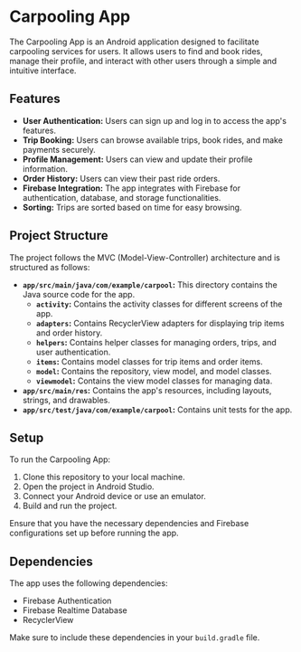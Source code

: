 # Carpooling App

The Carpooling App is an Android application designed to facilitate carpooling services for users. It allows users to find and book rides, manage their profile, and interact with other users through a simple and intuitive interface.

## Features

- **User Authentication:** Users can sign up and log in to access the app's features.
- **Trip Booking:** Users can browse available trips, book rides, and make payments securely.
- **Profile Management:** Users can view and update their profile information.
- **Order History:** Users can view their past ride orders.
- **Firebase Integration:** The app integrates with Firebase for authentication, database, and storage functionalities.
- **Sorting:** Trips are sorted based on time for easy browsing.

## Project Structure

The project follows the MVC (Model-View-Controller) architecture and is structured as follows:

- **`app/src/main/java/com/example/carpool`:** This directory contains the Java source code for the app.
  - **`activity`:** Contains the activity classes for different screens of the app.
  - **`adapters`:** Contains RecyclerView adapters for displaying trip items and order history.
  - **`helpers`:** Contains helper classes for managing orders, trips, and user authentication.
  - **`items`:** Contains model classes for trip items and order items.
  - **`model`:** Contains the repository, view model, and model classes.
  - **`viewmodel`:** Contains the view model classes for managing data.
- **`app/src/main/res`:** Contains the app's resources, including layouts, strings, and drawables.
- **`app/src/test/java/com/example/carpool`:** Contains unit tests for the app.

## Setup

To run the Carpooling App:

1. Clone this repository to your local machine.
2. Open the project in Android Studio.
3. Connect your Android device or use an emulator.
4. Build and run the project.

Ensure that you have the necessary dependencies and Firebase configurations set up before running the app.

## Dependencies

The app uses the following dependencies:

- Firebase Authentication
- Firebase Realtime Database
- RecyclerView

Make sure to include these dependencies in your `build.gradle` file.